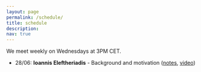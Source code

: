 ```yaml
---
layout: page
permalink: /schedule/
title: schedule
description: 
nav: true
---
```

We meet weekly on Wednesdays at 3PM CET. 

<ul>
  <li>28/06: <b>Ioannis Eleftheriadis</b> - Background and motivation (<a href="/1.pdf" target="_blank">notes</a>, <a href="https://www.youtube.com/watch?v=peL_ljZ_JN4">video</a>)</li>
</ul>
